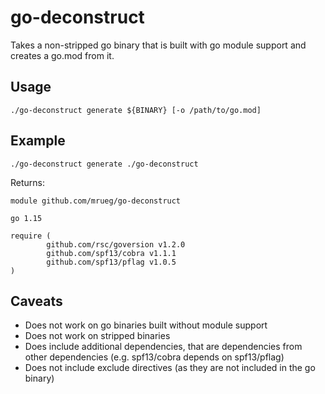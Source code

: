 # go-deconstruct

Takes a non-stripped go binary that is built with go module support and creates a go.mod from it.

## Usage

```
./go-deconstruct generate ${BINARY} [-o /path/to/go.mod]
```

## Example
```
./go-deconstruct generate ./go-deconstruct
```
Returns:
```
module github.com/mrueg/go-deconstruct

go 1.15

require (
        github.com/rsc/goversion v1.2.0
        github.com/spf13/cobra v1.1.1
        github.com/spf13/pflag v1.0.5
)
```

## Caveats

* Does not work on go binaries built without module support
* Does not work on stripped binaries
* Does include additional dependencies, that are dependencies from other dependencies (e.g. spf13/cobra depends on spf13/pflag)
* Does not include exclude directives (as they are not included in the go binary)

